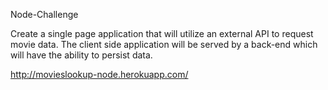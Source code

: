 Node-Challenge

Create a single page application that will utilize an external API to request movie data. 
The client side application will be served by a back-end which will have the ability to persist data.

http://movieslookup-node.herokuapp.com/
